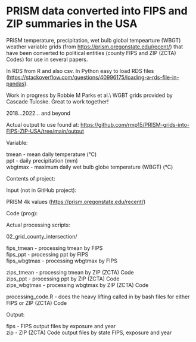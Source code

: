 # PRISM data converted into FIPS and ZIP summaries in the USA

PRISM temperature, precipitation, wet bulb global tempearture (WBGT) weather variable grids (from https://prism.oregonstate.edu/recent/) that have been converted to political entities (county FIPS and ZIP (ZCTA) Codes) for use in several papers.

In RDS from R and also csv. In Python easy to load RDS files (https://stackoverflow.com/questions/40996175/loading-a-rds-file-in-pandas).

Work in progress by Robbie M Parks et al.\ 
WGBT grids provided by Cascade Tuloske. Great to work together!

2018...2022... and beyond

Actual output to use found at: https://github.com/rmp15/PRISM-grids-into-FIPS-ZIP-USA/tree/main/output

Variable:

tmean - mean daily temperature (°C)\
ppt - daily precipitation (mm)\
wbgtmax - maximum daily wet bulb globe temperature (WBGT) (°C)

Contents of project:

Input (not in GitHub project):

PRISM 4k values (https://prism.oregonstate.edu/recent/)

Code (prog):

Actual processing scripts:

02_grid_county_intersection/

fips_tmean - processing tmean by FIPS\
fips_ppt - processing ppt by FIPS\
fips_wbgtmax - processing wbgtmax by FIPS

zips_tmean - processing tmean by ZIP (ZCTA) Code\
zips_ppt - processing ppt by ZIP (ZCTA) Code\
zips_wbgtmax - processing wbgtmax by ZIP (ZCTA) Code

processing_code.R - does the heavy lifting called in by bash files for either FIPS or ZIP (ZCTA) Code

Output:

fips - FIPS output files by exposure and year\
zip - ZIP (ZCTA) Code output files by state FIPS, exposure and year
